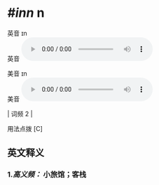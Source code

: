 # ***\#inn*** n
英音 ɪn  
英音
<audio src="./media/inn-B.aac" controls="controls"></audio>

美音 ɪn  
美音
<audio src="./media/inn.aac" controls="controls"></audio>



| 词频 2 |  

用法点拨  [C]

英文释义
---
### 1.*高义频：* **小旅馆；客栈**  


